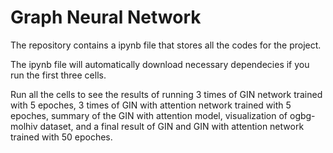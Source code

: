 # Graph Neural Network


The repository contains a ipynb file that stores all the codes for the project.


The ipynb file will automatically download necessary dependecies if you run the first three cells.


Run all the cells to see the results of running 3 times of GIN network trained with 5 epoches, 3 times of GIN with attention network trained with 5 epoches, summary of the GIN with attention model, visualization of ogbg-molhiv dataset, and a final result of GIN and GIN with attention network trained with 50 epoches.
